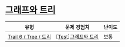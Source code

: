 # [그래프와 트리](https://www.codetree.ai/trails/complete/curated-cards/test-graphs-and-trees)

|유형|문제 경험치|난이도|
|---|---|---|
|[Trail 6 / Tree / 트리](https://www.codetree.ai/trail-info/intermediate-high/)|[[Test]그래프와 트리](https://www.codetree.ai/trails/complete/curated-cards/test-graphs-and-trees/)|보통|

